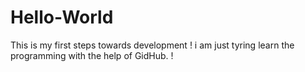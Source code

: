 # Hello-World
This is my first steps towards development !
i am just tyring learn the programming with the help of GidHub. !
